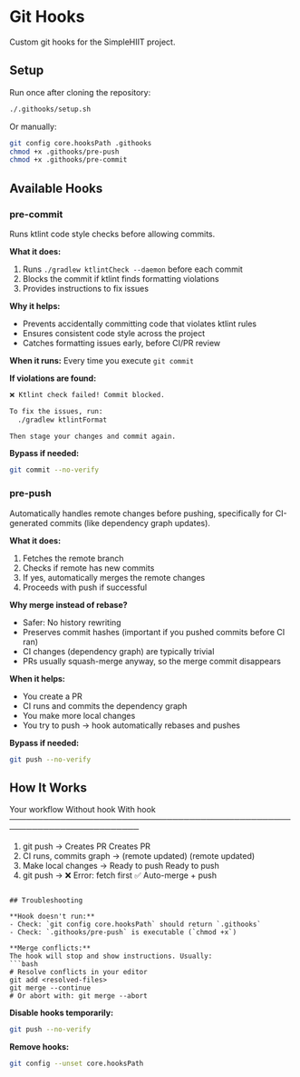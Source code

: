 # Git Hooks

Custom git hooks for the SimpleHIIT project.

## Setup

Run once after cloning the repository:

```bash
./.githooks/setup.sh
```

Or manually:

```bash
git config core.hooksPath .githooks
chmod +x .githooks/pre-push
chmod +x .githooks/pre-commit
```

## Available Hooks

### pre-commit

Runs ktlint code style checks before allowing commits.

**What it does:**
1. Runs `./gradlew ktlintCheck --daemon` before each commit
2. Blocks the commit if ktlint finds formatting violations
3. Provides instructions to fix issues

**Why it helps:**
- Prevents accidentally committing code that violates ktlint rules
- Ensures consistent code style across the project
- Catches formatting issues early, before CI/PR review

**When it runs:**
Every time you execute `git commit`

**If violations are found:**
```bash
❌ Ktlint check failed! Commit blocked.

To fix the issues, run:
  ./gradlew ktlintFormat

Then stage your changes and commit again.
```

**Bypass if needed:**
```bash
git commit --no-verify
```

### pre-push

Automatically handles remote changes before pushing, specifically for CI-generated commits (like dependency graph updates).

**What it does:**
1. Fetches the remote branch
2. Checks if remote has new commits
3. If yes, automatically merges the remote changes
4. Proceeds with push if successful

**Why merge instead of rebase?**
- Safer: No history rewriting
- Preserves commit hashes (important if you pushed commits before CI ran)
- CI changes (dependency graph) are typically trivial
- PRs usually squash-merge anyway, so the merge commit disappears

**When it helps:**
- You create a PR
- CI runs and commits the dependency graph
- You make more local changes
- You try to push → hook automatically rebases and pushes

**Bypass if needed:**
```bash
git push --no-verify
```

## How It Works

[//]: # (```)
Your workflow                        Without hook              With hook
─────────────────────────────────────────────────────────────────────────
1. git push                    →     Creates PR              Creates PR
2. CI runs, commits graph      →     (remote updated)        (remote updated)
3. Make local changes          →     Ready to push           Ready to push
4. git push                    →     ❌ Error: fetch first   ✅ Auto-merge + push
```

## Troubleshooting

**Hook doesn't run:**
- Check: `git config core.hooksPath` should return `.githooks`
- Check: `.githooks/pre-push` is executable (`chmod +x`)

**Merge conflicts:**
The hook will stop and show instructions. Usually:
```bash
# Resolve conflicts in your editor
git add <resolved-files>
git merge --continue
# Or abort with: git merge --abort
```

**Disable hooks temporarily:**
```bash
git push --no-verify
```

**Remove hooks:**
```bash
git config --unset core.hooksPath
